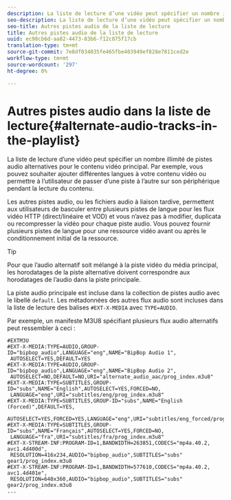 ```yaml
---
description: La liste de lecture d’une vidéo peut spécifier un nombre illimité de pistes audio alternatives pour le contenu vidéo principal. Par exemple, vous pouvez souhaiter ajouter différentes langues à votre contenu vidéo ou permettre à l’utilisateur de passer d’une piste à l’autre sur son périphérique pendant la lecture du contenu.
seo-description: La liste de lecture d’une vidéo peut spécifier un nombre illimité de pistes audio alternatives pour le contenu vidéo principal. Par exemple, vous pouvez souhaiter ajouter différentes langues à votre contenu vidéo ou permettre à l’utilisateur de passer d’une piste à l’autre sur son périphérique pendant la lecture du contenu.
seo-title: Autres pistes audio de la liste de lecture
title: Autres pistes audio de la liste de lecture
uuid: ec98cb6d-aa82-4473-83b6-f12c875f17cb
translation-type: tm+mt
source-git-commit: 7e8df034035fe465fbe403949ef828e7811ced2e
workflow-type: tm+mt
source-wordcount: '297'
ht-degree: 0%

---
```



# Autres pistes audio dans la liste de lecture{#alternate-audio-tracks-in-the-playlist}

La liste de lecture d’une vidéo peut spécifier un nombre illimité de pistes audio alternatives pour le contenu vidéo principal. Par exemple, vous pouvez souhaiter ajouter différentes langues à votre contenu vidéo ou permettre à l’utilisateur de passer d’une piste à l’autre sur son périphérique pendant la lecture du contenu.

Les autres pistes audio, ou les fichiers audio à liaison tardive, permettent aux utilisateurs de basculer entre plusieurs pistes de langue pour les flux vidéo HTTP (direct/linéaire et VOD) et vous n’avez pas à modifier, duplicata ou recompresser la vidéo pour chaque piste audio. Vous pouvez fournir plusieurs pistes de langue pour une ressource vidéo avant ou après le conditionnement initial de la ressource.

>[!TIP]
>
>Pour que l’audio alternatif soit mélangé à la piste vidéo du média principal, les horodatages de la piste alternative doivent correspondre aux horodatages de l’audio dans la piste principale.

La piste audio principale est incluse dans la collection de pistes audio avec le libellé `default`. Les métadonnées des autres flux audio sont incluses dans la liste de lecture des balises `#EXT-X-MEDIA` avec `TYPE=AUDIO`.

Par exemple, un manifeste M3U8 spécifiant plusieurs flux audio alternatifs peut ressembler à ceci :

```
#EXTM3U
#EXT-X-MEDIA:TYPE=AUDIO,GROUP-ID="bipbop_audio",LANGUAGE="eng",NAME="BipBop Audio 1",
 AUTOSELECT=YES,DEFAULT=YES
#EXT-X-MEDIA:TYPE=AUDIO,GROUP-ID="bipbop_audio",LANGUAGE="eng",NAME="BipBop Audio 2",
 AUTOSELECT=NO,DEFAULT=NO,URI="alternate_audio_aac/prog_index.m3u8"
#EXT-X-MEDIA:TYPE=SUBTITLES,GROUP-ID="subs",NAME="English",AUTOSELECT=YES,FORCED=NO,
 LANGUAGE="eng",URI="subtitles/eng/prog_index.m3u8"
#EXT-X-MEDIA:TYPE=SUBTITLES,GROUP-ID="subs",NAME="English (Forced)",DEFAULT=YES,
 AUTOSELECT=YES,FORCED=YES,LANGUAGE="eng",URI="subtitles/eng_forced/prog_index.m3u8"
#EXT-X-MEDIA:TYPE=SUBTITLES,GROUP-ID="subs",NAME="Français",AUTOSELECT=YES,FORCED=NO,
 LANGUAGE="fra",URI="subtitles/fra/prog_index.m3u8"
#EXT-X-STREAM-INF:PROGRAM-ID=1,BANDWIDTH=263851,CODECS="mp4a.40.2, avc1.4d400d",
 RESOLUTION=416x234,AUDIO="bipbop_audio",SUBTITLES="subs" 
gear1/prog_index.m3u8
#EXT-X-STREAM-INF:PROGRAM-ID=1,BANDWIDTH=577610,CODECS="mp4a.40.2, avc1.4d401e",
 RESOLUTION=640x360,AUDIO="bipbop_audio",SUBTITLES="subs"
gear2/prog_index.m3u8
...
```

